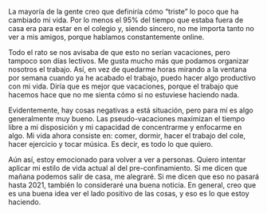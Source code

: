 La mayoría de la gente creo que definiría cómo “triste” lo poco que ha cambiado mi vida. Por lo menos el 95% del tiempo que estaba fuera de casa era para estar en el colegio y, siendo sincero, no me importa tanto no ver a mis amigos, porque hablamos constantemente online. 

Todo el rato se nos avisaba de que esto no serían vacaciones, pero tampoco son días lectivos. Me gusta mucho más que podamos organizar nosotros el trabajo. Así, en vez de quedarme horas mirando a la ventana por semana cuando ya he acabado el trabajo, puedo hacer algo productivo con mi vida. Diría que es mejor que vacaciones, porque el trabajo que hacemos hace que no me sienta cómo si no estuviese haciendo nada. 

Evidentemente, hay cosas negativas a está situación, pero para mí es algo generalmente muy bueno. Las pseudo-vacaciones maximizan el tiempo libre a mi disposición y mi capacidad de concentrarme y enfocarme en algo. Mi vida ahora consiste en: comer, dormir, hacer el trabajo del cole, hacer ejercicio y tocar música. Es decir, es todo lo que quiero. 

Aún así, estoy emocionado para volver a ver a personas. Quiero intentar aplicar mi estilo de vida actual al del pre-confinamiento. Si me dicen que mañana podemos salir de casa, me alegraré. Si me dicen que eso no pasará hasta 2021, también lo consideraré una buena noticia. En general, creo que es una buena idea ver el lado positivo de las cosas, y eso es lo que estoy haciendo.